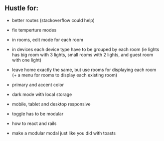 ## Hustle for:
- better routes (stackoverflow could help)
- fix temperture modes
- in rooms, edit mode for each room
- in devices each device type have to be grouped by each room (ie lights has big room with 3 lights, small rooms with 2 lights, and guest room with one light)

- leave home exactly the same, but use rooms for displaying each room (+ a menu for rooms to display each existing room)

- primary and accent color
- dark mode with local storage
- mobile, tablet and desktop responsive
- toggle has to be modular

- how to react and rails 

- make a modular modal just like you did with toasts